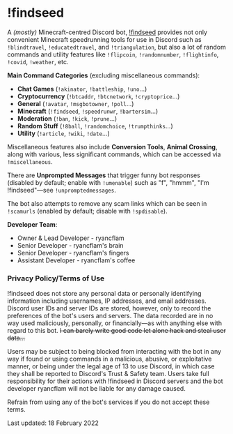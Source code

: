 # !findseed

A *(mostly)* Minecraft-centred Discord bot, [!findseed](https://discord.com/oauth2/authorize?client_id=771403225840222238&permissions=473196598&scope=bot) provides not only convenient Minecraft speedrunning tools for use in Discord such as `!blindtravel`, `!educatedtravel`, and `!triangulation`, but also a lot of random commands and utility features like `!flipcoin`, `!randomnumber`, `!flightinfo`, `!covid`, `!weather`, etc.

**Main Command Categories** (excluding miscellaneous commands):

- **Chat Games** (`!akinator`, `!battleship`, `!uno`...)
- **Cryptocurrency** (`!btcaddr`, `!btcnetwork`, `!cryptoprice`...)
- **General** (`!avatar`, `!msgbotowner`, `!poll`...)
- **Minecraft** (`!findseed`, `!speedrunwr`, `!bartersim`...)
- **Moderation** (`!ban`, `!kick`, `!prune`...)
- **Random Stuff** (`!8ball`, `!randomchoice`, `!trumpthinks`...)
- **Utility** (`!article`, `!wiki`, `!date`...)

Miscellaneous features also include **Conversion Tools**, **Animal Crossing**, along with various, less significant commands, which can be accessed via `!miscellaneous`.

There are **Unprompted Messages** that trigger funny bot responses (disabled by default; enable with `!umenable`) such as "f", "hmmm", "I'm !findseed"—see `!unpromptedmessages`.

The bot also attempts to remove any scam links which can be seen in `!scamurls` (enabled by default; disable with `!spdisable`).

**Developer Team**:
- Owner & Lead Developer - ryancflam
- Senior Developer - ryancflam's brain
- Senior Developer - ryancflam's fingers
- Assistant Developer - ryancflam's coffee

### Privacy Policy/Terms of Use

!findseed does not store any personal data or personally identifying information including usernames, IP addresses, and email addresses. Discord user IDs and server IDs are stored, however, only to record the preferences of the bot's users and servers. The data recorded are in no way used maliciously, personally, or financially—as with anything else with regard to this bot. ~~I can barely write good code let alone hack and steal user data...~~

Users may be subject to being blocked from interacting with the bot in any way if found or using commands in a malicious, abusive, or exploitative manner, or being under the legal age of 13 to use Discord, in which case they shall be reported to Discord's Trust & Safety team. Users take full responsibility for their actions with !findseed in Discord servers and the bot developer ryancflam will not be liable for any damage caused.

Refrain from using any of the bot's services if you do not accept these terms.

Last updated: 18 February 2022
